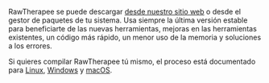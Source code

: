 RawTherapee se puede descargar [desde nuestro sitio
web](http://rawtherapee.com/downloads/) o desde el gestor de paquetes de
tu sistema. Usa siempre la última versión estable para beneficiarte de
las nuevas herramientas, mejoras en las herramientas existentes, un
código más rápido, un menor uso de la memoria y soluciones a los
errores.

Si quieres compilar RawTherapee tú mismo, el proceso está documentado
para [Linux](https://rawpedia.rawtherapee.com/Linux),
[Windows](https://rawpedia.rawtherapee.com/Windows) y
[macOS](https://rawpedia.rawtherapee.com/MacOS).